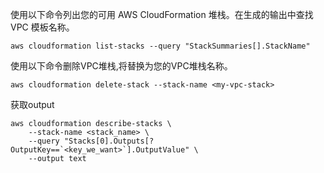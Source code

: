 使用以下命令列出您的可用 AWS CloudFormation 堆栈。在生成的输出中查找 VPC 模板名称。
```shell
aws cloudformation list-stacks --query "StackSummaries[].StackName"
```

使用以下命令删除VPC堆栈,将<my-vpc-stack>替换为您的VPC堆栈名称。

```shell
aws cloudformation delete-stack --stack-name <my-vpc-stack>
```

获取output
```shell
aws cloudformation describe-stacks \
    --stack-name <stack_name> \
    --query "Stacks[0].Outputs[?OutputKey==`<key_we_want>`].OutputValue" \
    --output text
```
